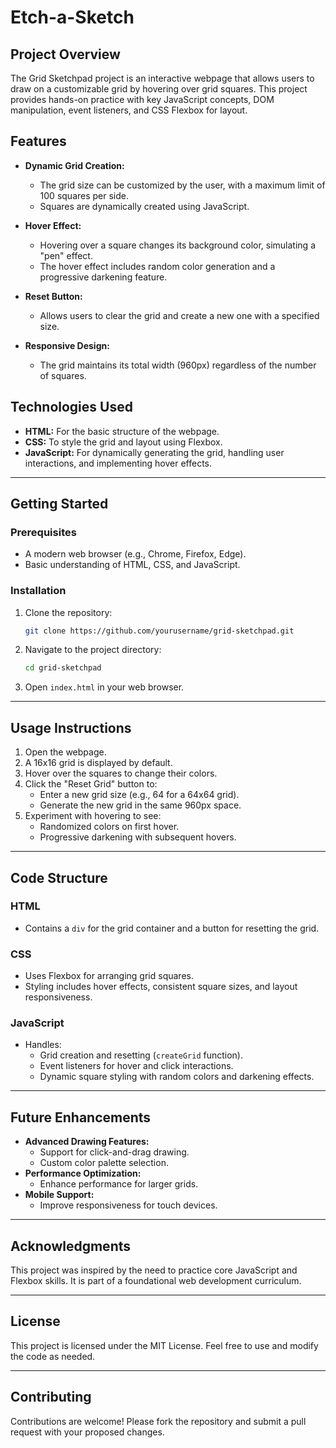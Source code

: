 # Etch-a-Sketch

## Project Overview
The Grid Sketchpad project is an interactive webpage that allows users to draw on a customizable grid by hovering over grid squares. This project provides hands-on practice with key JavaScript concepts, DOM manipulation, event listeners, and CSS Flexbox for layout.

## Features
- **Dynamic Grid Creation:**
  - The grid size can be customized by the user, with a maximum limit of 100 squares per side.
  - Squares are dynamically created using JavaScript.

- **Hover Effect:**
  - Hovering over a square changes its background color, simulating a "pen" effect.
  - The hover effect includes random color generation and a progressive darkening feature.

- **Reset Button:**
  - Allows users to clear the grid and create a new one with a specified size.
  
- **Responsive Design:**
  - The grid maintains its total width (960px) regardless of the number of squares.

## Technologies Used
- **HTML:** For the basic structure of the webpage.
- **CSS:** To style the grid and layout using Flexbox.
- **JavaScript:** For dynamically generating the grid, handling user interactions, and implementing hover effects.

---

## Getting Started

### Prerequisites
- A modern web browser (e.g., Chrome, Firefox, Edge).
- Basic understanding of HTML, CSS, and JavaScript.

### Installation
1. Clone the repository:
   ```bash
   git clone https://github.com/yourusername/grid-sketchpad.git
   ```
2. Navigate to the project directory:
   ```bash
   cd grid-sketchpad
   ```
3. Open `index.html` in your web browser.

---

## Usage Instructions

1. Open the webpage.
2. A 16x16 grid is displayed by default.
3. Hover over the squares to change their colors.
4. Click the "Reset Grid" button to:
   - Enter a new grid size (e.g., 64 for a 64x64 grid).
   - Generate the new grid in the same 960px space.
5. Experiment with hovering to see:
   - Randomized colors on first hover.
   - Progressive darkening with subsequent hovers.

---

## Code Structure

### HTML
- Contains a `div` for the grid container and a button for resetting the grid.

### CSS
- Uses Flexbox for arranging grid squares.
- Styling includes hover effects, consistent square sizes, and layout responsiveness.

### JavaScript
- Handles:
  - Grid creation and resetting (`createGrid` function).
  - Event listeners for hover and click interactions.
  - Dynamic square styling with random colors and darkening effects.

---

## Future Enhancements
- **Advanced Drawing Features:**
  - Support for click-and-drag drawing.
  - Custom color palette selection.
- **Performance Optimization:**
  - Enhance performance for larger grids.
- **Mobile Support:**
  - Improve responsiveness for touch devices.

---

## Acknowledgments
This project was inspired by the need to practice core JavaScript and Flexbox skills. It is part of a foundational web development curriculum.

---

## License
This project is licensed under the MIT License. Feel free to use and modify the code as needed.

---

## Contributing
Contributions are welcome! Please fork the repository and submit a pull request with your proposed changes.

